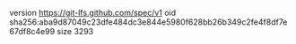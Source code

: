 version https://git-lfs.github.com/spec/v1
oid sha256:aba9d87049c23dfe484dc3e844e5980f628bb26b349c2fe4f8df7e67df8c4e99
size 3293
